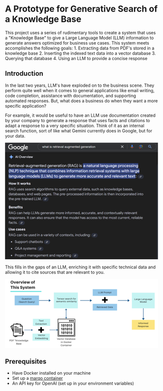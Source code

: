 # A Prototype for Generative Search of a Knowledge Base
This project uses a series of rudimentary tools to create a system that uses a "Knowledge Base" to give a Large Language Model (LLM) information to generate answers optimized for business use cases. This system meets accomplishes the following goals:
    1. Extracting data from PDF's stored in a knowledge base
    2. Inserting the indexed text data into a vector database
    3. Querying that database
    4. Using an LLM to provide a concise response

## Introduction
In the last two years, LLM's have exploded on to the business scene. They perform quite well when it comes to general applications like email writing, code completion, assistance with documentation, and supporting automated responses. But, what does a business do when they want a more specific application? 

For example, it would be useful to have an LLM use documentation created by your company to generate a response that uses facts and citations to adapt a response to a very specific situation. Think of it as an internal search function, sort of like what Gemini currently does in Google, but for your data. 

![alt text](assets\geminisearch.png)

This fills in the gaps of an LLM, enriching it with specific technical data and allowing it to cite sources that are relevant to you.

![alt text](assets\SystemOverview.png)


## Prerequisites
- Have Docker installed on your machine
- Set up a [marqo container](https://github.com/marqo-ai/marqo/blob/mainline/README.md)
- An API key for OpenAI (set up in your environment variables)

